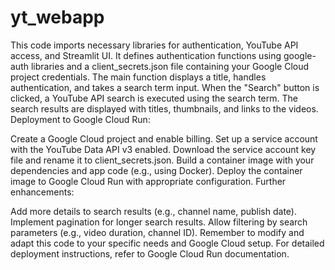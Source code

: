 # yt_webapp
This code imports necessary libraries for authentication, YouTube API access, and Streamlit UI.
It defines authentication functions using google-auth libraries and a client_secrets.json file containing your Google Cloud project credentials.
The main function displays a title, handles authentication, and takes a search term input.
When the "Search" button is clicked, a YouTube API search is executed using the search term.
The search results are displayed with titles, thumbnails, and links to the videos.
Deployment to Google Cloud Run:

Create a Google Cloud project and enable billing.
Set up a service account with the YouTube Data API v3 enabled.
Download the service account key file and rename it to client_secrets.json.
Build a container image with your dependencies and app code (e.g., using Docker).
Deploy the container image to Google Cloud Run with appropriate configuration.
Further enhancements:

Add more details to search results (e.g., channel name, publish date).
Implement pagination for longer search results.
Allow filtering by search parameters (e.g., video duration, channel ID).
Remember to modify and adapt this code to your specific needs and Google Cloud setup. For detailed deployment instructions, refer to Google Cloud Run documentation.
